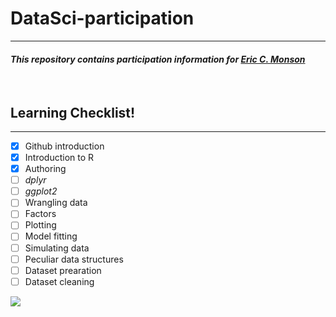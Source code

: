 # DataSci-participation

---

#### *This repository contains participation information for [Eric C. Monson](https://github.com/ecmonson)*

<p>&nbsp;</p>

## **Learning Checklist!**

---
- [x] Github introduction
- [x] Introduction to R
- [x] Authoring
- [ ] *dplyr*
- [ ] *ggplot2*
- [ ] Wrangling data
- [ ] Factors
- [ ] Plotting
- [ ] Model fitting
- [ ] Simulating data
- [ ] Peculiar data structures
- [ ] Dataset prearation
- [ ] Dataset cleaning

![](https://media.giphy.com/media/gLFEUVlLAjabfwJEPX/giphy.gif)

